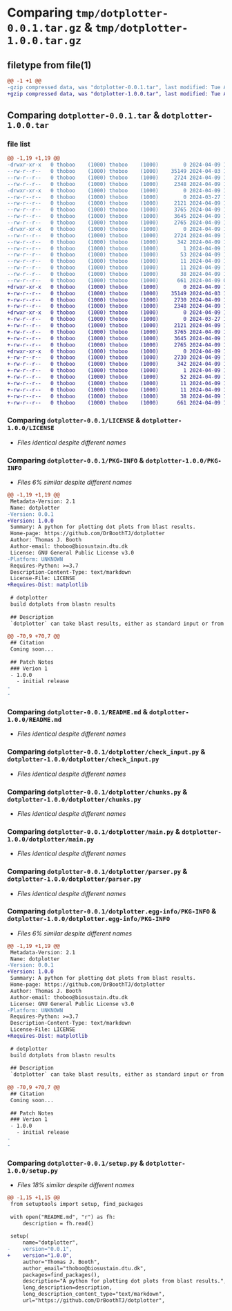 # Comparing `tmp/dotplotter-0.0.1.tar.gz` & `tmp/dotplotter-1.0.0.tar.gz`

## filetype from file(1)

```diff
@@ -1 +1 @@
-gzip compressed data, was "dotplotter-0.0.1.tar", last modified: Tue Apr  9 12:40:11 2024, max compression
+gzip compressed data, was "dotplotter-1.0.0.tar", last modified: Tue Apr  9 12:43:37 2024, max compression
```

## Comparing `dotplotter-0.0.1.tar` & `dotplotter-1.0.0.tar`

### file list

```diff
@@ -1,19 +1,19 @@
-drwxr-xr-x   0 thoboo    (1000) thoboo    (1000)        0 2024-04-09 12:40:11.459318 dotplotter-0.0.1/
--rw-r--r--   0 thoboo    (1000) thoboo    (1000)    35149 2024-04-03 15:32:47.000000 dotplotter-0.0.1/LICENSE
--rw-r--r--   0 thoboo    (1000) thoboo    (1000)     2724 2024-04-09 12:40:11.459318 dotplotter-0.0.1/PKG-INFO
--rw-r--r--   0 thoboo    (1000) thoboo    (1000)     2348 2024-04-09 12:29:57.000000 dotplotter-0.0.1/README.md
-drwxr-xr-x   0 thoboo    (1000) thoboo    (1000)        0 2024-04-09 12:40:11.459318 dotplotter-0.0.1/dotplotter/
--rw-r--r--   0 thoboo    (1000) thoboo    (1000)        0 2024-03-27 13:24:00.000000 dotplotter-0.0.1/dotplotter/__init__.py
--rw-r--r--   0 thoboo    (1000) thoboo    (1000)     2121 2024-04-09 11:25:15.000000 dotplotter-0.0.1/dotplotter/check_input.py
--rw-r--r--   0 thoboo    (1000) thoboo    (1000)     3765 2024-04-09 11:28:25.000000 dotplotter-0.0.1/dotplotter/chunks.py
--rw-r--r--   0 thoboo    (1000) thoboo    (1000)     3645 2024-04-09 11:27:35.000000 dotplotter-0.0.1/dotplotter/main.py
--rw-r--r--   0 thoboo    (1000) thoboo    (1000)     2765 2024-04-09 11:34:02.000000 dotplotter-0.0.1/dotplotter/parser.py
-drwxr-xr-x   0 thoboo    (1000) thoboo    (1000)        0 2024-04-09 12:40:11.459318 dotplotter-0.0.1/dotplotter.egg-info/
--rw-r--r--   0 thoboo    (1000) thoboo    (1000)     2724 2024-04-09 12:40:11.000000 dotplotter-0.0.1/dotplotter.egg-info/PKG-INFO
--rw-r--r--   0 thoboo    (1000) thoboo    (1000)      342 2024-04-09 12:40:11.000000 dotplotter-0.0.1/dotplotter.egg-info/SOURCES.txt
--rw-r--r--   0 thoboo    (1000) thoboo    (1000)        1 2024-04-09 12:40:11.000000 dotplotter-0.0.1/dotplotter.egg-info/dependency_links.txt
--rw-r--r--   0 thoboo    (1000) thoboo    (1000)       53 2024-04-09 12:40:11.000000 dotplotter-0.0.1/dotplotter.egg-info/entry_points.txt
--rw-r--r--   0 thoboo    (1000) thoboo    (1000)       11 2024-04-09 12:40:11.000000 dotplotter-0.0.1/dotplotter.egg-info/requires.txt
--rw-r--r--   0 thoboo    (1000) thoboo    (1000)       11 2024-04-09 12:40:11.000000 dotplotter-0.0.1/dotplotter.egg-info/top_level.txt
--rw-r--r--   0 thoboo    (1000) thoboo    (1000)       38 2024-04-09 12:40:11.459318 dotplotter-0.0.1/setup.cfg
--rw-r--r--   0 thoboo    (1000) thoboo    (1000)      661 2024-04-09 09:27:42.000000 dotplotter-0.0.1/setup.py
+drwxr-xr-x   0 thoboo    (1000) thoboo    (1000)        0 2024-04-09 12:43:37.832695 dotplotter-1.0.0/
+-rw-r--r--   0 thoboo    (1000) thoboo    (1000)    35149 2024-04-03 15:32:47.000000 dotplotter-1.0.0/LICENSE
+-rw-r--r--   0 thoboo    (1000) thoboo    (1000)     2730 2024-04-09 12:43:37.832695 dotplotter-1.0.0/PKG-INFO
+-rw-r--r--   0 thoboo    (1000) thoboo    (1000)     2348 2024-04-09 12:29:57.000000 dotplotter-1.0.0/README.md
+drwxr-xr-x   0 thoboo    (1000) thoboo    (1000)        0 2024-04-09 12:43:37.832695 dotplotter-1.0.0/dotplotter/
+-rw-r--r--   0 thoboo    (1000) thoboo    (1000)        0 2024-03-27 13:24:00.000000 dotplotter-1.0.0/dotplotter/__init__.py
+-rw-r--r--   0 thoboo    (1000) thoboo    (1000)     2121 2024-04-09 11:25:15.000000 dotplotter-1.0.0/dotplotter/check_input.py
+-rw-r--r--   0 thoboo    (1000) thoboo    (1000)     3765 2024-04-09 11:28:25.000000 dotplotter-1.0.0/dotplotter/chunks.py
+-rw-r--r--   0 thoboo    (1000) thoboo    (1000)     3645 2024-04-09 11:27:35.000000 dotplotter-1.0.0/dotplotter/main.py
+-rw-r--r--   0 thoboo    (1000) thoboo    (1000)     2765 2024-04-09 11:34:02.000000 dotplotter-1.0.0/dotplotter/parser.py
+drwxr-xr-x   0 thoboo    (1000) thoboo    (1000)        0 2024-04-09 12:43:37.832695 dotplotter-1.0.0/dotplotter.egg-info/
+-rw-r--r--   0 thoboo    (1000) thoboo    (1000)     2730 2024-04-09 12:43:37.000000 dotplotter-1.0.0/dotplotter.egg-info/PKG-INFO
+-rw-r--r--   0 thoboo    (1000) thoboo    (1000)      342 2024-04-09 12:43:37.000000 dotplotter-1.0.0/dotplotter.egg-info/SOURCES.txt
+-rw-r--r--   0 thoboo    (1000) thoboo    (1000)        1 2024-04-09 12:43:37.000000 dotplotter-1.0.0/dotplotter.egg-info/dependency_links.txt
+-rw-r--r--   0 thoboo    (1000) thoboo    (1000)       52 2024-04-09 12:43:37.000000 dotplotter-1.0.0/dotplotter.egg-info/entry_points.txt
+-rw-r--r--   0 thoboo    (1000) thoboo    (1000)       11 2024-04-09 12:43:37.000000 dotplotter-1.0.0/dotplotter.egg-info/requires.txt
+-rw-r--r--   0 thoboo    (1000) thoboo    (1000)       11 2024-04-09 12:43:37.000000 dotplotter-1.0.0/dotplotter.egg-info/top_level.txt
+-rw-r--r--   0 thoboo    (1000) thoboo    (1000)       38 2024-04-09 12:43:37.832695 dotplotter-1.0.0/setup.cfg
+-rw-r--r--   0 thoboo    (1000) thoboo    (1000)      661 2024-04-09 12:40:27.000000 dotplotter-1.0.0/setup.py
```

### Comparing `dotplotter-0.0.1/LICENSE` & `dotplotter-1.0.0/LICENSE`

 * *Files identical despite different names*

### Comparing `dotplotter-0.0.1/PKG-INFO` & `dotplotter-1.0.0/PKG-INFO`

 * *Files 6% similar despite different names*

```diff
@@ -1,19 +1,19 @@
 Metadata-Version: 2.1
 Name: dotplotter
-Version: 0.0.1
+Version: 1.0.0
 Summary: A python for plotting dot plots from blast results.
 Home-page: https://github.com/DrBoothTJ/dotplotter
 Author: Thomas J. Booth
 Author-email: thoboo@biosustain.dtu.dk
 License: GNU General Public License v3.0
-Platform: UNKNOWN
 Requires-Python: >=3.7
 Description-Content-Type: text/markdown
 License-File: LICENSE
+Requires-Dist: matplotlib
 
 # dotplotter
 build dotplots from blastn results
 
 ## Description
 `dotplotter` can take blast results, either as standard input or from a .tsv file and plots a standard dot plot. It can also highlight regions based on provided arguments (single region) or from a file (single or multiple regions) see below. Dot plots are a classic way to visualise DNA similarity and can be used for whole chromosomes or small regions.
 
@@ -70,9 +70,7 @@
 ## Citation
 Coming soon...
 
 ## Patch Notes
 ### Verion 1
 - 1.0.0
   - initial release
-
-
```

### Comparing `dotplotter-0.0.1/README.md` & `dotplotter-1.0.0/README.md`

 * *Files identical despite different names*

### Comparing `dotplotter-0.0.1/dotplotter/check_input.py` & `dotplotter-1.0.0/dotplotter/check_input.py`

 * *Files identical despite different names*

### Comparing `dotplotter-0.0.1/dotplotter/chunks.py` & `dotplotter-1.0.0/dotplotter/chunks.py`

 * *Files identical despite different names*

### Comparing `dotplotter-0.0.1/dotplotter/main.py` & `dotplotter-1.0.0/dotplotter/main.py`

 * *Files identical despite different names*

### Comparing `dotplotter-0.0.1/dotplotter/parser.py` & `dotplotter-1.0.0/dotplotter/parser.py`

 * *Files identical despite different names*

### Comparing `dotplotter-0.0.1/dotplotter.egg-info/PKG-INFO` & `dotplotter-1.0.0/dotplotter.egg-info/PKG-INFO`

 * *Files 6% similar despite different names*

```diff
@@ -1,19 +1,19 @@
 Metadata-Version: 2.1
 Name: dotplotter
-Version: 0.0.1
+Version: 1.0.0
 Summary: A python for plotting dot plots from blast results.
 Home-page: https://github.com/DrBoothTJ/dotplotter
 Author: Thomas J. Booth
 Author-email: thoboo@biosustain.dtu.dk
 License: GNU General Public License v3.0
-Platform: UNKNOWN
 Requires-Python: >=3.7
 Description-Content-Type: text/markdown
 License-File: LICENSE
+Requires-Dist: matplotlib
 
 # dotplotter
 build dotplots from blastn results
 
 ## Description
 `dotplotter` can take blast results, either as standard input or from a .tsv file and plots a standard dot plot. It can also highlight regions based on provided arguments (single region) or from a file (single or multiple regions) see below. Dot plots are a classic way to visualise DNA similarity and can be used for whole chromosomes or small regions.
 
@@ -70,9 +70,7 @@
 ## Citation
 Coming soon...
 
 ## Patch Notes
 ### Verion 1
 - 1.0.0
   - initial release
-
-
```

### Comparing `dotplotter-0.0.1/setup.py` & `dotplotter-1.0.0/setup.py`

 * *Files 18% similar despite different names*

```diff
@@ -1,15 +1,15 @@
 from setuptools import setup, find_packages
 
 with open("README.md", "r") as fh:
     description = fh.read()
 
 setup(
     name="dotplotter",
-    version="0.0.1",
+    version="1.0.0",
     author="Thomas J. Booth",
     author_email="thoboo@biosustain.dtu.dk",
     packages=find_packages(),
     description="A python for plotting dot plots from blast results.",
     long_description=description,
     long_description_content_type="text/markdown",
     url="https://github.com/DrBoothTJ/dotplotter",
```

